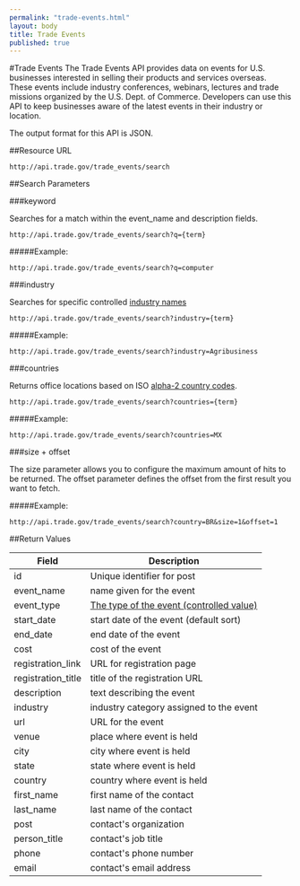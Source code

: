 ```yaml
---
permalink: "trade-events.html"
layout: body
title: Trade Events
published: true
---
```


#Trade Events
The Trade Events API provides data on events for U.S. businesses interested in selling their products and services overseas.  These events include industry conferences, webinars, lectures and trade missions organized by the U.S. Dept. of Commerce. Developers can use this API to keep businesses aware of the latest events in their industry or location.

The output format for this API is JSON.

##Resource URL

    http://api.trade.gov/trade_events/search

##Search Parameters

###keyword

Searches for a match within the event_name and description fields.

    http://api.trade.gov/trade_events/search?q={term}

#####Example:

    http://api.trade.gov/trade_events/search?q=computer

###industry

Searches for specific controlled [industry names](industry-list-trade-events.html)

    http://api.trade.gov/trade_events/search?industry={term}

#####Example:

    http://api.trade.gov/trade_events/search?industry=Agribusiness

###countries

Returns office locations based on ISO [alpha-2 country codes](http://www.iso.org/iso/home/standards/country_codes/country_names_and_code_elements.htm).

    http://api.trade.gov/trade_events/search?countries={term}

#####Example:

    http://api.trade.gov/trade_events/search?countries=MX

###size + offset

The size parameter allows you to configure the maximum amount of hits to be returned. The offset parameter defines the offset from the first result you want to fetch.

#####Example:

    http://api.trade.gov/trade_events/search?country=BR&size=1&offset=1


##Return Values

| Field              | Description                             |
| ------------------ | --------------------------------------- |
| id                 | Unique identifier for post              |
| event_name         | name given for the event                |
| event_type         | [The type of the event (controlled value)](event-type-list.html)  |
| start_date         | start date of the event (default sort)  |
| end_date           | end date of the event                   |
| cost               | cost of the event                       |
| registration_link  | URL for registration page               |
| registration_title | title of the registration URL           |
| description        | text describing the event               |
| industry           | industry category assigned to the event |
| url                | URL for the event                       |
| venue              | place where event is held               |
| city               | city where event is held                |
| state              | state where event is held               |
| country            | country where event is held             |
| first_name         | first name of the contact               |
| last_name          | last name of the contact                |
| post               | contact's organization                  |
| person_title       | contact's job title                     |
| phone              | contact's phone number                  |
| email              | contact's email address                 |